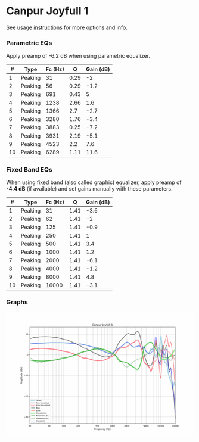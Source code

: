 # Canpur Joyfull 1
See [usage instructions](https://github.com/jaakkopasanen/AutoEq#usage) for more options and info.

### Parametric EQs
Apply preamp of -6.2 dB when using parametric equalizer.

|   # | Type    |   Fc (Hz) |    Q |   Gain (dB) |
|-----|---------|-----------|------|-------------|
|   1 | Peaking |        31 | 0.29 |        -2   |
|   2 | Peaking |        56 | 0.29 |        -1.2 |
|   3 | Peaking |       691 | 0.43 |         5   |
|   4 | Peaking |      1238 | 2.66 |         1.6 |
|   5 | Peaking |      1366 | 2.7  |        -2.7 |
|   6 | Peaking |      3280 | 1.76 |        -3.4 |
|   7 | Peaking |      3883 | 0.25 |        -7.2 |
|   8 | Peaking |      3931 | 2.19 |        -5.1 |
|   9 | Peaking |      4523 | 2.2  |         7.6 |
|  10 | Peaking |      6289 | 1.11 |        11.6 |

### Fixed Band EQs
When using fixed band (also called graphic) equalizer, apply preamp of **-4.4 dB** (if available) and set gains manually with these parameters.

|   # | Type    |   Fc (Hz) |    Q |   Gain (dB) |
|-----|---------|-----------|------|-------------|
|   1 | Peaking |        31 | 1.41 |        -3.6 |
|   2 | Peaking |        62 | 1.41 |        -2   |
|   3 | Peaking |       125 | 1.41 |        -0.9 |
|   4 | Peaking |       250 | 1.41 |         1   |
|   5 | Peaking |       500 | 1.41 |         3.4 |
|   6 | Peaking |      1000 | 1.41 |         1.2 |
|   7 | Peaking |      2000 | 1.41 |        -6.1 |
|   8 | Peaking |      4000 | 1.41 |        -1.2 |
|   9 | Peaking |      8000 | 1.41 |         4.8 |
|  10 | Peaking |     16000 | 1.41 |        -3.1 |

### Graphs
![](./Canpur%20Joyfull%201.png)
